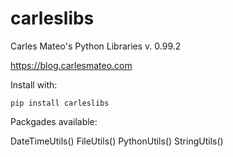 # carleslibs

Carles Mateo's Python Libraries v. 0.99.2

https://blog.carlesmateo.com

Install with:

```pip install carleslibs```

Packgades available:

DateTimeUtils()
FileUtils()
PythonUtils()
StringUtils()

